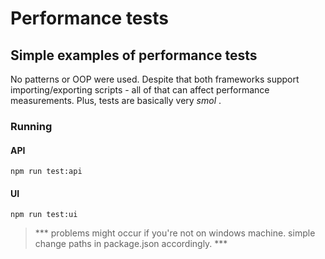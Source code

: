 # Performance tests

## Simple examples of performance tests
No patterns or OOP were used. Despite that both frameworks support importing/exporting scripts - all of that can affect performance measurements. 
Plus, tests are basically very _smol_ .

### Running

#### API 
```
npm run test:api
```

#### UI
```
npm run test:ui
```

> *** problems might occur if you're not on windows machine. simple change paths in package.json accordingly. ***